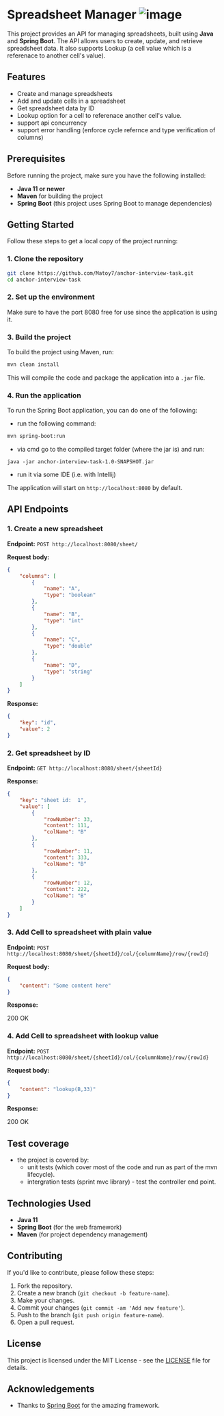 
# Spreadsheet Manager ![image](https://github.com/user-attachments/assets/277babd2-d59a-43c8-b6ed-ce019f468555)

This project provides an API for managing spreadsheets, built using **Java** and **Spring Boot**. The API allows users to create, update, and retrieve spreadsheet data. It also supports Lookup (a cell value which is a referenace to another cell's value).

## Features

- Create and manage spreadsheets
- Add and update cells in a spreadsheet
- Get spreadsheet data by ID
- Lookup option for a cell to referenace another cell's value.
- support api concurrency
- support error handling (enforce cycle refernce and type verification of columns)

## Prerequisites

Before running the project, make sure you have the following installed:

- **Java 11 or newer**
- **Maven** for building the project
- **Spring Boot** (this project uses Spring Boot to manage dependencies)

## Getting Started

Follow these steps to get a local copy of the project running:

### 1. Clone the repository

```bash
git clone https://github.com/Matoy7/anchor-interview-task.git
cd anchor-interview-task
```

### 2. Set up the environment

Make sure to have the port 8080 free for use since the application is using it. 


### 3. Build the project

To build the project using Maven, run:

```bash
mvn clean install
```

This will compile the code and package the application into a `.jar` file.

### 4. Run the application

To run the Spring Boot application, you can do one of the following:
 - run the following command:

```bash
mvn spring-boot:run
```
- via cmd go to the compiled target folder (where the jar is) and run:

```
java -jar anchor-interview-task-1.0-SNAPSHOT.jar
```
- run it via some IDE (i.e. with Intellij)

The application will start on `http://localhost:8080` by default.

## API Endpoints

### 1. Create a new spreadsheet

**Endpoint:** `POST http://localhost:8080/sheet/`

**Request body:**

```json
{
    "columns": [
        {
            "name": "A",
            "type": "boolean"
        },
        {
            "name": "B",
            "type": "int"
        },
        {
            "name": "C",
            "type": "double"
        },
        {
            "name": "D",
            "type": "string"
        }
    ]
}
```

**Response:**
```json
{
    "key": "id",
    "value": 2
}
```
### 2. Get spreadsheet by ID

**Endpoint:** `GET http://localhost:8080/sheet/{sheetId}`

**Response:**

```json
{
    "key": "sheet id:  1",
    "value": [
        {
            "rowNumber": 33,
            "content": 111,
            "colName": "B"
        },
        {
            "rowNumber": 11,
            "content": 333,
            "colName": "B"
        },
        {
            "rowNumber": 12,
            "content": 222,
            "colName": "B"
        }
    ]
}
```

### 3. Add Cell to spreadsheet with plain value

**Endpoint:** `POST http://localhost:8080/sheet/{sheetId}/col/{columnName}/row/{rowId}`

**Request body:**

```json
{
    "content": "Some content here"
}
```

**Response:**

200 OK
### 4. Add Cell to spreadsheet with lookup value

**Endpoint:** `POST http://localhost:8080/sheet/{sheetId}/col/{columnName}/row/{rowId}`

**Request body:**

```json
{
    "content": "lookup(B,33)"
}
```

**Response:**

200 OK
## Test coverage

- the project is covered by:
    - unit tests (which cover most of the code and run as part of the mvn lifecycle).
    - intergration tests (sprint mvc library) - test the controller end point.

## Technologies Used

- **Java 11**
- **Spring Boot** (for the web framework)
- **Maven** (for project dependency management)

## Contributing

If you'd like to contribute, please follow these steps:

1. Fork the repository.
2. Create a new branch (`git checkout -b feature-name`).
3. Make your changes.
4. Commit your changes (`git commit -am 'Add new feature'`).
5. Push to the branch (`git push origin feature-name`).
6. Open a pull request.

## License

This project is licensed under the MIT License - see the [LICENSE](LICENSE) file for details.

## Acknowledgements

- Thanks to [Spring Boot](https://spring.io/projects/spring-boot) for the amazing framework.

```
